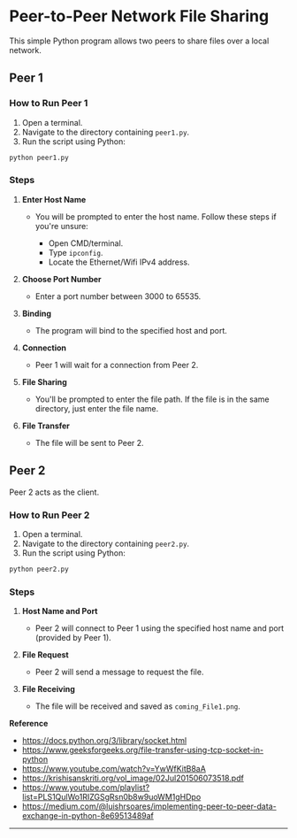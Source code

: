 # Peer-to-Peer Network File Sharing

This simple Python program allows two peers to share files over a local network.

## Peer 1

### How to Run Peer 1

1. Open a terminal.
2. Navigate to the directory containing `peer1.py`.
3. Run the script using Python:

```bash
python peer1.py
```

### Steps

1. **Enter Host Name**

   - You will be prompted to enter the host name. Follow these steps if you're unsure:

      - Open CMD/terminal.
      - Type `ipconfig`.
      - Locate the Ethernet/Wifi IPv4 address.

2. **Choose Port Number**

   - Enter a port number between 3000 to 65535.

3. **Binding**

   - The program will bind to the specified host and port.

4. **Connection**

   - Peer 1 will wait for a connection from Peer 2.

5. **File Sharing**

   - You'll be prompted to enter the file path. If the file is in the same directory, just enter the file name.

6. **File Transfer**

   - The file will be sent to Peer 2.

## Peer 2

Peer 2 acts as the client.

### How to Run Peer 2

1. Open a terminal.
2. Navigate to the directory containing `peer2.py`.
3. Run the script using Python:

```bash
python peer2.py
```

### Steps

1. **Host Name and Port**

   - Peer 2 will connect to Peer 1 using the specified host name and port (provided by Peer 1).

2. **File Request**

   - Peer 2 will send a message to request the file.

3. **File Receiving**

   - The file will be received and saved as `coming_File1.png`.

 **Reference**

   - https://docs.python.org/3/library/socket.html
   - https://www.geeksforgeeks.org/file-transfer-using-tcp-socket-in-python
   - https://www.youtube.com/watch?v=YwWfKitB8aA
   - https://krishisanskriti.org/vol_image/02Jul201506073518.pdf
   - https://www.youtube.com/playlist?list=PLS1QulWo1RIZGSgRsn0b8w9uoWM1gHDpo
   - https://medium.com/@luishrsoares/implementing-peer-to-peer-data-exchange-in-python-8e69513489af


---
